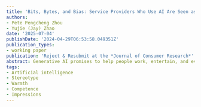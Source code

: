 ```yaml
---
title: 'Bits, Bytes, and Bias: Service Providers Who Use AI Are Seen as Cold and Incompetent'
authors:
- Pete Pengcheng Zhou
- Yujie (Jay) Zhao
date: '2025-07-04'
publishDate: '2024-04-29T06:53:58.049351Z'
publication_types:
- working paper
publication: 'Reject & Resubmit at the *Journal of Consumer Research*'
abstract: Generative AI promises to help people work, entertain, and even socialize better, and it has quickly been adopted by consumers and employees across demographic categories, lifestyles, and industries. Yet, we lack an understanding of how AI use influences consumers’ relationships and judgments of others. Does AI use enhance or diminish the reputation of service providers, physicians, entrepreneurs, and other employees? Seven studies (total N = 3,571, six preregistered) uncovered a consistent pattern: consumers view workers who use AI as being both less warm and less competent. These negative impressions reduce consumers’ willingness to follow the advice of doctors who use AI and support non-profit founders who use AI. The impressions are also persistent; consumers continue to perceive AI users as less warm and competent even after reading about how AI can help them better perform their work. Our research advances theory and practice by illustrating a challenge faced by businesses and employees who use AI: even when AI improves service quality, consumers may avoid using services when the providers use AI because they have a less favorable impression of the service provider.
tags:
- Artificial intelligence
- Stereotype
- Warmth
- Competence
- Impressions
---
```

